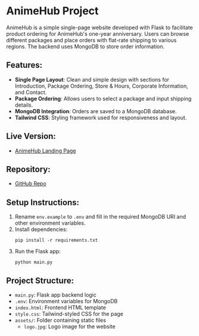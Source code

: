 # AnimeHub Project

AnimeHub is a simple single-page website developed with Flask to facilitate product ordering for AnimeHub's one-year anniversary. Users can browse different packages and place orders with flat-rate shipping to various regions. The backend uses MongoDB to store order information.

## Features:
- **Single Page Layout**: Clean and simple design with sections for Introduction, Package Ordering, Store & Hours, Corporate Information, and Contact.
- **Package Ordering**: Allows users to select a package and input shipping details.
- **MongoDB Integration**: Orders are saved to a MongoDB database.
- **Tailwind CSS**: Styling framework used for responsiveness and layout.

## Live Version:
- [AnimeHub Landing Page](https://rolexalexander.github.io/torontomet-final-project)

## Repository:
- [GitHub Repo](https://github.com/RolexAlexander/torontomet-final-project.git)

## Setup Instructions:
1. Rename `env.example` to `.env` and fill in the required MongoDB URI and other environment variables.
2. Install dependencies:
   ```
   pip install -r requirements.txt
   ```
3. Run the Flask app:
   ```
   python main.py
   ```

## Project Structure:
- `main.py`: Flask app backend logic
- `.env`: Environment variables for MongoDB
- `index.html`: Frontend HTML template
- `style.css`: Tailwind-styled CSS for the page
- `assets/`: Folder containing static files
  - `logo.jpg`: Logo image for the website
